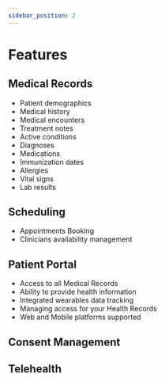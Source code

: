 ```yaml
---
sidebar_position: 2
---
```


# Features

## Medical Records
- Patient demographics
- Medical history
- Medical encounters
- Treatment notes
- Active conditions
- Diagnoses
- Medications
- Immunization dates
- Allergies
- Vital signs
- Lab results

## Scheduling
- Appointments Booking
- Clinicians availability management

## Patient Portal
- Access to all Medical Records
- Ability to provide health information
- Integrated wearables data tracking
- Managing access for your Health Records
- Web and Mobile platforms supported

## Consent Management

## Telehealth
